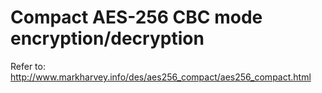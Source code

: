 # Compact AES-256 CBC mode encryption/decryption

Refer to: http://www.markharvey.info/des/aes256_compact/aes256_compact.html

